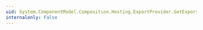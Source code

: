 ```yaml
---
uid: System.ComponentModel.Composition.Hosting.ExportProvider.GetExports(System.ComponentModel.Composition.Primitives.ImportDefinition,System.ComponentModel.Composition.Hosting.AtomicComposition)
internalonly: False
---
```

